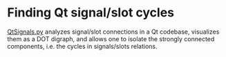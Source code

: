 # Finding Qt signal/slot cycles

[QtSignals.py](../bin/Examples/QtSignals.py) analyzes signal/slot connections in a Qt codebase, visualizes them as
a DOT digraph, and allows one to isolate the strongly connected components, i.e.
the cycles in signals/slots relations.
